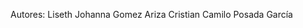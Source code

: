Autores:                                                          Liseth Johanna Gomez Ariza                                                              Cristian Camilo Posada García
